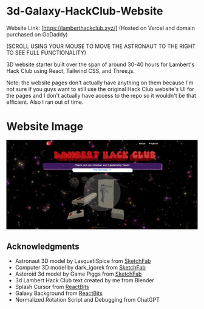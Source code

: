 # 3d-Galaxy-HackClub-Website

Website Link: [https://lamberthackclub.xyz/] (Hosted on Vercel and domain purchased on GoDaddy)

(SCROLL USING YOUR MOUSE TO MOVE THE ASTRONAUT TO THE RIGHT TO SEE FULL FUNCTIONALITY)

3D website starter built over the span of around 30-40 hours for Lambert's Hack Club using React, Tailwind CSS, and Three.js.  

Note: the website pages don't actually have anything on them because I'm not sure if you guys want to still use the original Hack Club website's UI for the pages and I don't actually have access to the repo so it wouldn't be that efficient. Also I ran out of time.  


# Website Image
![Screenshot](src/assets/images/Screenshot.png)

## Acknowledgments

  - Astronaut 3D model by LasquetiSpice from [SketchFab](https://sketchfab.com/3d-models/animated-floating-astronaut-in-space-suit-loop-e2c4b146e58141e4b87917456a9970b1)
  - Computer 3D model by dark_igorek from [SketchFab](https://sketchfab.com/3d-models/commodore-64-computer-full-pack-1f43612fa2d54041bbe2bdff8164c2cd)
  - Asteroid 3d model by Game Piggs from [SketchFab](https://sketchfab.com/3d-models/asteroid-2b-game-model-37fe10832d654463bfd0094167c10a2a)
  - 3d Lambert Hack Club text created by me from Blender
  - Splash Cursor from [ReactBits](https://www.reactbits.dev/animations/splash-cursor)
  - Galaxy Background from [ReactBits](https://www.reactbits.dev/backgrounds/galaxy)
  - Normalized Rotation Script and Debugging from ChatGPT










